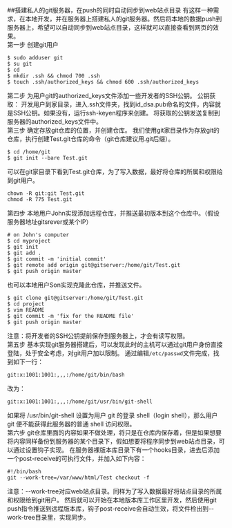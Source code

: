 ##搭建私人的git服务器，在push的同时自动同步到web站点目录
有这样一种需求，在本地开发，并在服务器上搭建私人的git服务器。然后将本地的数据push到服务器上，希望可以自动同步到web站点目录，这样就可以直接查看到网页的效果。  
第一步 创建git用户
```
$ sudo adduser git
$ su git
$ cd
$ mkdir .ssh && chmod 700 .ssh
$ touch .ssh/authorized_keys && chmod 600 .ssh/authorized_keys
```
第二步 为用户git的authorized_keys文件添加一些开发者的SSH公钥。
公钥获取： 开发用户到家目录，进入.ssh文件夹，找到id_dsa.pub命名的文件，内容就是SSH公钥。如果没有，运行ssh-keyen程序来创建。
将获取的公钥发送复制到服务器的authorized_keys文件中。  
第三步 确定存放git仓库的位置，并创建仓库。
我们使用git家目录作为存放git的仓库，执行创建Test.git仓库的命令（git仓库建议用.git后缀）。
```
$ cd /home/git
$ git init --bare Test.git
```
可以在git家目录下看到Test.git仓库，为了写入数据，最好将仓库的所属和权限给到git用户。
```
chown -R git:git Test.git
chmod -R 775 Test.git
```
第四步 本地用户John实现添加远程仓库，并推送最初版本到这个仓库中。（假设服务器地址gitsrever或某个IP）
```
# on John's computer
$ cd myproject
$ git init
$ git add .
$ git commit -m 'initial commit'
$ git remote add origin git@gitserver:/home/git/Test.git
$ git push origin master
```
也可以本地用户Son实现克隆此仓库，并推送文件。
```
$ git clone git@gitserver:/home/git/Test.git
$ cd project
$ vim README
$ git commit -m 'fix for the README file'
$ git push origin master
```
注意：将开发者的SSH公钥提前保存到服务器上，才会有读写权限。  
第五步 基本实现git服务器搭建后，可以发现此时的主机可以通过git用户身份直接登陆，处于安全考虑，对git用户加以限制。
通过编辑`/etc/passwd`文件完成，找到如下一行：
```
git:x:1001:1001:,,,:/home/git/bin/bash
```
改为：
```
git:x:1001:1001:,,,:/home/git/usr/bin/git-shell
```
如果将 /usr/bin/git-shell 设置为用户 git 的登录 shell（login shell），那么用户 git 便不能获得此服务器的普通 shell 访问权限。  
第六步 git仓库里面的内容如果不做处理，将只是在仓库内保存着，但是如果想要将内容同样备份到服务器的某个目录下，假如想要将程序同步到web站点目录，可以通过设置钩子实现。
在服务器裸版本库目录下有一个hooks目录，进去后添加一个post-receive的可执行文件，并加入如下内容：
```
#!/bin/bash
git --work-tree=/var/www/html/Test checkout -f
```
注意：--work-tree对应web站点目录。同样为了写入数据最好将站点目录的所属和权限给到git用户。
然后就可以开始在本地版本库工作区里开发，然后使用git push指令推送到远程版本库，钩子post-receive会自动生效，将文件检出到--work-tree目录里，实现同步。

